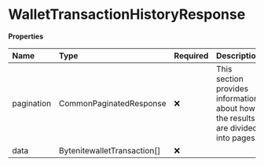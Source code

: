 # WalletTransactionHistoryResponse

**Properties**

| Name       | Type                        | Required | Description                                                                     |
| :--------- | :-------------------------- | :------- | :------------------------------------------------------------------------------ |
| pagination | CommonPaginatedResponse     | ❌       | This section provides information about how the results are divided into pages. |
| data       | BytenitewalletTransaction[] | ❌       |                                                                                 |

<!-- This file was generated by liblab | https://liblab.com/ -->
